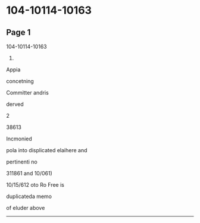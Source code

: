 # 104-10114-10163

## Page 1

104-10114-10163

1.

Appia

concetning

Committer andris

derved

2

38613

Incmonied

pola into displicated elaihere and

pertinenti no

311861 and 10/061)

10/15/612 oto Ro Free is

duplicateda memo

of eluder above

---

